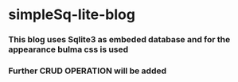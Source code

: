# simpleSq-lite-blog

### This blog uses Sqlite3 as embeded database and for the appearance bulma css is used

### Further CRUD OPERATION will be added
